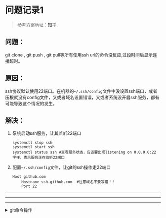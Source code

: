 # 问题记录1
> 参考方案地址：[知乎](https://zhuanlan.zhihu.com/p/521340971)
## 问题： 
git clone , git push , git pull等所有使用ssh url的命令没反应,过段时间后显示连接超时。
## 原因：
ssh协议默认使用22端口。在机器的`~/.ssh/config`文件中没设置ssh端口，或者压根就没有config文件，又或者域名设置错误，又或者系统没开启ssh服务，都有可能导致这个情况的发生。
## 解决：
1. 系统启动ssh服务，让其监听22端口
   ```
   systemctl stop ssh
   systemctl start ssh
   systemctl status ssh #查看服务状态，应该要出现listening on 0.0.0.0:22 字样，表示服务正在监听22端口
   ```
2. 配置`~/.ssh/config`文件，让git的ssh操作走22端口
    ```
    Host github.com
        Hostname ssh.github.com  #注意域名不要写错！！
        Port 22
    ```
---
---
---


 <details>
 <summary>git命令操作</summary>
 ## git 指令
- 常用指令

    `git init`初始化本地仓库

    `git clone <仓库地址> <自定义存放目录>` 从远端克隆到指定目录(不写的话就是克隆到当前目录)

    `git add 文件名` 将文件存入暂存区

    `git commit -m "message"` 将文件提交到本地仓库

    `git branch` 查看分支

    `git branch 分支名` 建立分支
    建立分支后使用`push`命令将分支提交到远端仓库

    `git checkout 分支名` 切换分支

    `git remote add <远端仓库命名> ssh密钥` 连接远端仓库

    `git remote -v` 查看当前分支关联的远端仓库信息

    `git push <远端仓库名> <分支名>` 将本地仓库以及commit的文件push到远端对应分支上

    `git pull` 将远端仓库文件pull到本地仓库

    `git push --set-upstream <远端仓库名> 分支名` push时关联远端分支

    `git pull --set-upstream <远端仓库名> 分支名` pull时关联远端分支

- 出现`refusing to merge unrelated histories`报错时，说明本地仓库和远端仓库不一致，解决方法：`git pull/push --allow-unrelated-histories`
- rebase过程中出现 `(master|REBASE 1/10)` 解决方案：
    使用`git rebase --abort` 指令终止提交回退。
## 修改历史 git message信息
1. `git log`查看`commit`日志
2. 使用回滚命令编辑git message信息： `git rebase -i [提交记录的识别码]`
3. 修改git message前的关键字，修改message一般改为reword
	- **pick**：保留该 commit
	- **reword**：保留该 commit，但我需要修改该commit的 Message
	- **edit**：保留该 commit, 但我要停下来修改该提交(包括修改文件)
	- **squash**：将该 commit 和前一个 commit 合并
	- **fixup**：将该 commit 和前一个 commit 合并，但我不要保留该提交的注释信息
	- **exec**：执行 shell 命令
	- **drop**：丢弃这个 commit
4. 修改完成 强制push到远端 : `git push origin [分支] -f`

## git message规范
**commit message格式**
```text
<type>(<scope>): <subject>
```
**type(必须)**

用于说明git commit的类别，只允许使用下面的标识。

feat：新功能（feature）。

fix/to：修复bug，可以是QA发现的BUG，也可以是研发自己发现的BUG。

- fix：产生diff并自动修复此问题。适合于一次提交直接修复问题

- to：只产生diff不自动修复此问题。适合于多次提交。最终修复问题提交时使用fix

docs：文档（documentation）。

style：格式（不影响代码运行的变动）。

refactor：重构（即不是新增功能，也不是修改bug的代码变动）。

perf：优化相关，比如提升性能、体验。

test：增加测试。

chore：构建过程或辅助工具的变动。

revert：回滚到上一个版本。

merge：代码合并。

sync：同步主线或分支的Bug。

**scope(可选)**

scope用于说明 commit 影响的范围，比如数据层、控制层、视图层等等，视项目不同而不同。

例如在Angular，可以是location，browser，compile，compile，rootScope， ngHref，ngClick，ngView等。如果你的修改影响了不止一个scope，你可以使用*代替。

**subject(必须)**

subject是commit目的的简短描述，不超过50个字符。

建议使用中文（感觉中国人用中文描述问题能更清楚一些）。

- 结尾不加句号或其他标点符号。

- 根据以上规范git commit message将是如下的格式： 

```text
fix(DAO):用户查询缺少username属性 
feat(Controller):用户查询接口开发
```

## git reset和git rebase
`git reset` 和 `git rebase` 都是 Git 版本控制系统中的命令，用于不同的操作，下面我会分别解释它们的作用和用法。

1. **git reset：**

   `git reset` 用于将 HEAD 和当前分支的指针移动到指定的提交。它可以用来撤销提交，取消暂存文件，以及更改分支的历史。有不同的模式可以使用：

   - `git reset --soft <commit>`：将 HEAD 移动到指定的提交，但不改变工作目录和暂存区。你可以将这些未提交的更改重新提交。
   - `git reset --mixed <commit>`（默认模式）：将 HEAD 移动到指定的提交，并清除暂存区，但不改变工作目录。这样你可以重新选择文件并提交它们。
   - `git reset --hard <commit>`：将 HEAD 移动到指定的提交，并清除暂存区和工作目录，慎用，会丢失未提交的更改。

2. **git rebase：**

   `git rebase` 用于将一个分支的提交应用在另一个分支上。它可以使你的分支历史更加整洁，减少不必要的合并提交。当你在当前分支上执行 `git rebase <base-branch>` 时，Git 会将当前分支的提交在 `<base-branch>` 的最新提交之上逐个应用。它的一些用法：

   - `git rebase <base-branch>`：将当前分支的提交应用在 `<base-branch>` 上。
   - `git rebase -i <commit>`：交互式 rebase，可以合并、编辑提交，重新排序提交等操作。
   - `git rebase --onto <new-base> <old-base>`：将 `<old-base>` 之后的提交转移到另一个基点 `<new-base>` 上。

需要注意的是，`git reset` 和 `git rebase` 都可以改变历史，因此在团队协作中使用时需要谨慎，并遵循一致的工作流程。如果你不确定如何使用这些命令，建议在尝试之前备份你的工作目录或咨询有经验的同事。
</details>